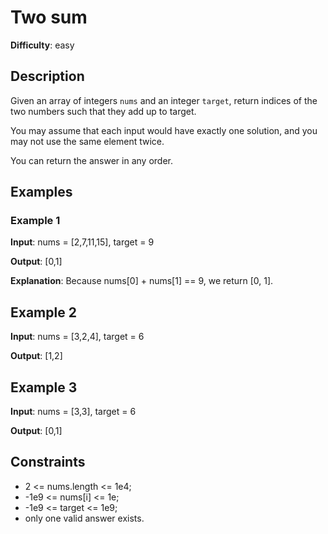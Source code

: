 # Two sum

__Difficulty__: easy

## Description

Given an array of integers `nums` and an integer `target`, return indices of the two
numbers such that they add up to target.

You may assume that each input would have exactly one solution, and you may not use the
same element twice.

You can return the answer in any order.

## Examples

### Example 1

__Input__: nums = [2,7,11,15], target = 9

__Output__: [0,1]

__Explanation__: Because nums[0] + nums[1] == 9, we return [0, 1].

## Example 2

__Input__: nums = [3,2,4], target = 6

__Output__: [1,2]

## Example 3

__Input__: nums = [3,3], target = 6

__Output__: [0,1]

## Constraints

* 2 <= nums.length <= 1e4;
* -1e9 <= nums[i] <= 1e;
* -1e9 <= target <= 1e9;
* only one valid answer exists.
